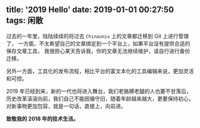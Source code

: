 title: '2019 Hello'
date: 2019-01-01 00:27:50
tags: 闲散
---

过去的一年里，陆陆续续的将过去 `Chinaunix` 上的文章都迁移到 Git 上进行管理了，
一方面，不太希望自己的文章绑定到一个平台上，如果平台没有提供合适的保存文章工具，
我很担心某天告诉我，你的文章无法继续维护，请自行进行备份迁移。

另外一方面，工具化的发布流程，相比平台的富文本化的工具编辑来说，更加灵活和可控。

2019 年已经到来，新的一代也将进入舞台，我们老胳膊老腿的人也要不甘落后，历史改革滚滚向前，我们自己不能因循守旧，随着年龄越来越大，更要保持初心，对新事物更加包容，就是一句话，直接上，向前进。

**致敬我的 2018 年的技术生活。**
